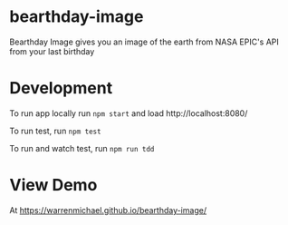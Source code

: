 # bearthday-image
Bearthday Image gives you an image of the earth from NASA EPIC's API from your last birthday

# Development
To run app locally run `npm start` and load http://localhost:8080/

To run test, run `npm test`

To run and watch test, run `npm run tdd`

# View Demo
At https://warrenmichael.github.io/bearthday-image/